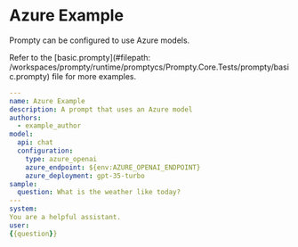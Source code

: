 # Azure Example

Prompty can be configured to use Azure models.

Refer to the [basic.prompty](#filepath: /workspaces/prompty/runtime/promptycs/Prompty.Core.Tests/prompty/basic.prompty) file for more examples.

```yaml
---
name: Azure Example
description: A prompt that uses an Azure model
authors:
  - example_author
model:
  api: chat
  configuration:
    type: azure_openai
    azure_endpoint: ${env:AZURE_OPENAI_ENDPOINT}
    azure_deployment: gpt-35-turbo
sample:
  question: What is the weather like today?
---
system:
You are a helpful assistant.
user:
{{question}}
```
